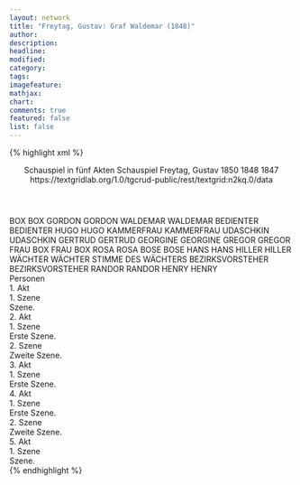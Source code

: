 ```yaml
---
layout: network
title: "Freytag, Gustav: Graf Waldemar (1848)"
author:
description:
headline:
modified:
category:
tags:
imagefeature:
mathjax:
chart:
comments: true
featured: false
list: false
---
```

{% highlight xml %}
<?xml-model href="https://raw.githubusercontent.com/DLiNa/project/master/rules/lina.rnc"?><?xml-model href="https://raw.githubusercontent.com/DLiNa/project/master/rules/lina.sch"?>
<play xmlns="http://lina.digital">
  <header>
    <title>Graf Waldemar</title>
    <subtitle>Schauspiel in fünf Akten</subtitle>
    <genretitle>Schauspiel</genretitle>
    <author>Freytag, Gustav</author>
    <date type="print" when="1850">1850</date>
    <date type="premiere" when="1848">1848</date>
    <date type="written" when="1847">1847</date>
    <source>https://textgridlab.org/1.0/tgcrud-public/rest/textgrid:n2kq.0/data</source>
  </header>
  <personae>
    <character>
      <name>BOX</name>
      <alias xml:id="box">
        <name>BOX</name>
      </alias>
    </character>
    <character>
      <name>GORDON</name>
      <alias xml:id="gordon">
        <name>GORDON</name>
      </alias>
    </character>
    <character>
      <name>WALDEMAR</name>
      <alias xml:id="waldemar">
        <name>WALDEMAR</name>
      </alias>
    </character>
    <character>
      <name>BEDIENTER</name>
      <alias xml:id="bedienter">
        <name>BEDIENTER</name>
      </alias>
    </character>
    <character>
      <name>HUGO</name>
      <alias xml:id="hugo">
        <name>HUGO</name>
      </alias>
    </character>
    <character>
      <name>KAMMERFRAU</name>
      <alias xml:id="kammerfrau">
        <name>KAMMERFRAU</name>
      </alias>
    </character>
    <character>
      <name>UDASCHKIN</name>
      <alias xml:id="udaschkin">
        <name>UDASCHKIN</name>
      </alias>
    </character>
    <character>
      <name>GERTRUD</name>
      <alias xml:id="gertrud">
        <name>GERTRUD</name>
      </alias>
    </character>
    <character>
      <name>GEORGINE</name>
      <alias xml:id="georgine">
        <name>GEORGINE</name>
      </alias>
    </character>
    <character>
      <name>GREGOR</name>
      <alias xml:id="gregor">
        <name>GREGOR</name>
      </alias>
    </character>
    <character>
      <name>FRAU BOX</name>
      <alias xml:id="frau_box">
        <name>FRAU BOX</name>
      </alias>
    </character>
    <character>
      <name>ROSA</name>
      <alias xml:id="rosa">
        <name>ROSA</name>
      </alias>
    </character>
    <character>
      <name>BOSE</name>
      <alias xml:id="bose">
        <name>BOSE</name>
      </alias>
    </character>
    <character>
      <name>HANS</name>
      <alias xml:id="hans">
        <name>HANS</name>
      </alias>
    </character>
    <character>
      <name>HILLER</name>
      <alias xml:id="hiller">
        <name>HILLER</name>
      </alias>
    </character>
    <character>
      <name>WÄCHTER</name>
      <alias xml:id="wächter">
        <name>WÄCHTER</name>
      </alias>
      <alias xml:id="stimme_des_wächters">
        <name>STIMME DES WÄCHTERS</name>
      </alias>
    </character>
    <character>
      <name>BEZIRKSVORSTEHER</name>
      <alias xml:id="bezirksvorsteher">
        <name>BEZIRKSVORSTEHER</name>
      </alias>
    </character>
    <character>
      <name>RANDOR</name>
      <alias xml:id="randor">
        <name>RANDOR</name>
      </alias>
    </character>
    <character>
      <name>HENRY</name>
      <alias xml:id="henry">
        <name>HENRY</name>
      </alias>
    </character>
  </personae>
  <text>
    <div>
      <head>Personen</head>
    </div>
    <div>
      <head>1. Akt</head>
      <div>
        <head>1. Szene</head>
        <div>
          <head>Szene.</head>
          <sp who="#box">
            <amount n="29" unit="speech_acts"/>
            <amount n="567" unit="words"/>
            <amount n="17" unit="lines"/>
            <amount n="3125" unit="chars"/>
          </sp>
          <sp who="#gordon">
            <amount n="4" unit="speech_acts"/>
            <amount n="174" unit="words"/>
            <amount n="949" unit="chars"/>
          </sp>
          <sp who="#waldemar">
            <amount n="65" unit="speech_acts"/>
            <amount n="2347" unit="words"/>
            <amount n="29" unit="lines"/>
            <amount n="13072" unit="chars"/>
          </sp>
          <sp who="#bedienter">
            <amount n="1" unit="speech_acts"/>
            <amount n="3" unit="words"/>
            <amount n="1" unit="lines"/>
            <amount n="17" unit="chars"/>
          </sp>
          <sp who="#hugo">
            <amount n="15" unit="speech_acts"/>
            <amount n="356" unit="words"/>
            <amount n="8" unit="lines"/>
            <amount n="2007" unit="chars"/>
          </sp>
          <sp who="#kammerfrau">
            <amount n="2" unit="speech_acts"/>
            <amount n="18" unit="words"/>
            <amount n="2" unit="lines"/>
            <amount n="93" unit="chars"/>
          </sp>
          <sp who="#udaschkin">
            <amount n="10" unit="speech_acts"/>
            <amount n="181" unit="words"/>
            <amount n="4" unit="lines"/>
            <amount n="1030" unit="chars"/>
          </sp>
          <sp who="#gertrud">
            <amount n="23" unit="speech_acts"/>
            <amount n="803" unit="words"/>
            <amount n="12" unit="lines"/>
            <amount n="4364" unit="chars"/>
          </sp>
        </div>
      </div>
    </div>
    <div>
      <head>2. Akt</head>
      <div>
        <head>1. Szene</head>
        <div>
          <head>Erste Szene.</head>
          <sp who="#georgine">
            <amount n="35" unit="speech_acts"/>
            <amount n="1070" unit="words"/>
            <amount n="13" unit="lines"/>
            <amount n="5918" unit="chars"/>
          </sp>
          <sp who="#kammerfrau">
            <amount n="8" unit="speech_acts"/>
            <amount n="93" unit="words"/>
            <amount n="7" unit="lines"/>
            <amount n="494" unit="chars"/>
          </sp>
          <sp who="#udaschkin">
            <amount n="18" unit="speech_acts"/>
            <amount n="571" unit="words"/>
            <amount n="9" unit="lines"/>
            <amount n="3195" unit="chars"/>
          </sp>
          <sp who="#waldemar">
            <amount n="25" unit="speech_acts"/>
            <amount n="430" unit="words"/>
            <amount n="18" unit="lines"/>
            <amount n="2393" unit="chars"/>
          </sp>
          <sp who="#gregor">
            <amount n="4" unit="speech_acts"/>
            <amount n="32" unit="words"/>
            <amount n="4" unit="lines"/>
            <amount n="192" unit="chars"/>
          </sp>
        </div>
      </div>
      <div>
        <head>2. Szene</head>
        <div>
          <head>Zweite Szene.</head>
          <sp who="#frau_box">
            <amount n="3" unit="speech_acts"/>
            <amount n="158" unit="words"/>
            <amount n="837" unit="chars"/>
          </sp>
          <sp who="#gertrud">
            <amount n="49" unit="speech_acts"/>
            <amount n="1252" unit="words"/>
            <amount n="27" unit="lines"/>
            <amount n="6544" unit="chars"/>
          </sp>
          <sp who="#rosa">
            <amount n="3" unit="speech_acts"/>
            <amount n="26" unit="words"/>
            <amount n="3" unit="lines"/>
            <amount n="149" unit="chars"/>
          </sp>
          <sp who="#bose">
            <amount n="4" unit="speech_acts"/>
            <amount n="72" unit="words"/>
            <amount n="3" unit="lines"/>
            <amount n="395" unit="chars"/>
          </sp>
          <sp who="#hans">
            <amount n="12" unit="speech_acts"/>
            <amount n="209" unit="words"/>
            <amount n="9" unit="lines"/>
            <amount n="1103" unit="chars"/>
          </sp>
          <sp who="#hiller">
            <amount n="11" unit="speech_acts"/>
            <amount n="340" unit="words"/>
            <amount n="4" unit="lines"/>
            <amount n="1787" unit="chars"/>
          </sp>
          <sp who="#waldemar">
            <amount n="38" unit="speech_acts"/>
            <amount n="1540" unit="words"/>
            <amount n="18" unit="lines"/>
            <amount n="8326" unit="chars"/>
          </sp>
          <sp who="#stimme_des_wächters">
            <amount n="1" unit="speech_acts"/>
            <amount n="10" unit="words"/>
            <amount n="1" unit="lines"/>
            <amount n="53" unit="chars"/>
          </sp>
          <sp who="#wächter">
            <amount n="2" unit="speech_acts"/>
            <amount n="20" unit="words"/>
            <amount n="2" unit="lines"/>
            <amount n="110" unit="chars"/>
          </sp>
        </div>
      </div>
    </div>
    <div>
      <head>3. Akt</head>
      <div>
        <head>1. Szene</head>
        <div>
          <head>Erste Szene.</head>
          <sp who="#hans">
            <amount n="1" unit="speech_acts"/>
            <amount n="3" unit="words"/>
            <amount n="1" unit="lines"/>
            <amount n="11" unit="chars"/>
          </sp>
          <sp who="#gertrud">
            <amount n="56" unit="speech_acts"/>
            <amount n="1838" unit="words"/>
            <amount n="23" unit="lines"/>
            <amount n="9578" unit="chars"/>
          </sp>
          <sp who="#waldemar">
            <amount n="34" unit="speech_acts"/>
            <amount n="840" unit="words"/>
            <amount n="19" unit="lines"/>
            <amount n="4729" unit="chars"/>
          </sp>
          <sp who="#hiller">
            <amount n="13" unit="speech_acts"/>
            <amount n="287" unit="words"/>
            <amount n="6" unit="lines"/>
            <amount n="1507" unit="chars"/>
          </sp>
          <sp who="#box">
            <amount n="12" unit="speech_acts"/>
            <amount n="637" unit="words"/>
            <amount n="4" unit="lines"/>
            <amount n="3435" unit="chars"/>
          </sp>
          <sp who="#georgine">
            <amount n="11" unit="speech_acts"/>
            <amount n="182" unit="words"/>
            <amount n="10" unit="lines"/>
            <amount n="1037" unit="chars"/>
          </sp>
          <sp who="#bezirksvorsteher">
            <amount n="12" unit="speech_acts"/>
            <amount n="349" unit="words"/>
            <amount n="8" unit="lines"/>
            <amount n="1928" unit="chars"/>
          </sp>
          <sp who="#frau_box">
            <amount n="17" unit="speech_acts"/>
            <amount n="562" unit="words"/>
            <amount n="7" unit="lines"/>
            <amount n="2977" unit="chars"/>
          </sp>
        </div>
      </div>
    </div>
    <div>
      <head>4. Akt</head>
      <div>
        <head>1. Szene</head>
        <div>
          <head>Erste Szene.</head>
          <sp who="#hiller">
            <amount n="12" unit="speech_acts"/>
            <amount n="314" unit="words"/>
            <amount n="5" unit="lines"/>
            <amount n="1611" unit="chars"/>
          </sp>
          <sp who="#gertrud">
            <amount n="37" unit="speech_acts"/>
            <amount n="706" unit="words"/>
            <amount n="26" unit="lines"/>
            <amount n="3729" unit="chars"/>
          </sp>
          <sp who="#georgine">
            <amount n="24" unit="speech_acts"/>
            <amount n="1304" unit="words"/>
            <amount n="5" unit="lines"/>
            <amount n="6804" unit="chars"/>
          </sp>
        </div>
      </div>
      <div>
        <head>2. Szene</head>
        <div>
          <head>Zweite Szene.</head>
          <sp who="#hugo">
            <amount n="12" unit="speech_acts"/>
            <amount n="109" unit="words"/>
            <amount n="11" unit="lines"/>
            <amount n="578" unit="chars"/>
          </sp>
          <sp who="#box">
            <amount n="6" unit="speech_acts"/>
            <amount n="167" unit="words"/>
            <amount n="3" unit="lines"/>
            <amount n="885" unit="chars"/>
          </sp>
          <sp who="#waldemar">
            <amount n="62" unit="speech_acts"/>
            <amount n="1879" unit="words"/>
            <amount n="31" unit="lines"/>
            <amount n="10407" unit="chars"/>
          </sp>
          <sp who="#randor">
            <amount n="20" unit="speech_acts"/>
            <amount n="311" unit="words"/>
            <amount n="13" unit="lines"/>
            <amount n="1745" unit="chars"/>
          </sp>
          <sp who="#henry">
            <amount n="3" unit="speech_acts"/>
            <amount n="44" unit="words"/>
            <amount n="2" unit="lines"/>
            <amount n="240" unit="chars"/>
          </sp>
          <sp who="#udaschkin">
            <amount n="7" unit="speech_acts"/>
            <amount n="172" unit="words"/>
            <amount n="6" unit="lines"/>
            <amount n="974" unit="chars"/>
          </sp>
          <sp who="#hugo #box #waldemar #randor #henry #udaschkin #georgine #hiller #gertrud">
            <amount n="2" unit="speech_acts"/>
            <amount n="5" unit="words"/>
            <amount n="2" unit="lines"/>
            <amount n="34" unit="chars"/>
          </sp>
          <sp who="#georgine">
            <amount n="12" unit="speech_acts"/>
            <amount n="440" unit="words"/>
            <amount n="5" unit="lines"/>
            <amount n="2539" unit="chars"/>
          </sp>
          <sp who="#hiller">
            <amount n="6" unit="speech_acts"/>
            <amount n="161" unit="words"/>
            <amount n="3" unit="lines"/>
            <amount n="866" unit="chars"/>
          </sp>
          <sp who="#gertrud">
            <amount n="9" unit="speech_acts"/>
            <amount n="352" unit="words"/>
            <amount n="5" unit="lines"/>
            <amount n="1791" unit="chars"/>
          </sp>
        </div>
      </div>
    </div>
    <div>
      <head>5. Akt</head>
      <div>
        <head>1. Szene</head>
        <div>
          <head>Szene.</head>
          <sp who="#gertrud">
            <amount n="17" unit="speech_acts"/>
            <amount n="678" unit="words"/>
            <amount n="13" unit="lines"/>
            <amount n="3517" unit="chars"/>
          </sp>
          <sp who="#georgine">
            <amount n="16" unit="speech_acts"/>
            <amount n="377" unit="words"/>
            <amount n="8" unit="lines"/>
            <amount n="2019" unit="chars"/>
          </sp>
          <sp who="#waldemar">
            <amount n="19" unit="speech_acts"/>
            <amount n="819" unit="words"/>
            <amount n="8" unit="lines"/>
            <amount n="4498" unit="chars"/>
          </sp>
          <sp who="#hans">
            <amount n="1" unit="speech_acts"/>
            <amount n="5" unit="words"/>
            <amount n="1" unit="lines"/>
            <amount n="24" unit="chars"/>
          </sp>
          <sp who="#hiller">
            <amount n="2" unit="speech_acts"/>
            <amount n="23" unit="words"/>
            <amount n="1" unit="lines"/>
            <amount n="115" unit="chars"/>
          </sp>
        </div>
      </div>
    </div>
  </text>
</play>
{% endhighlight %}